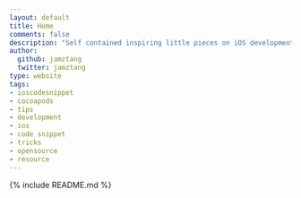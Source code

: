 ```yaml
--- 
layout: default
title: Home
comments: false
description: "Self contained inspiring little pieces on iOS development. Now available on ioscodesnippet Cocoapods repo."
author: 
  github: jamztang
  twitter: jamztang
type: website
tags:
- ioscodesnippet
- cocoapods
- tips
- development
- ios
- code snippet
- tricks
- opensource
- resource
---
```


{% include README.md %}
